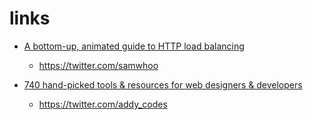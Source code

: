 # links

- [A bottom-up, animated guide to HTTP load balancing](https://samwho.dev/load-balancing/)
    - https://twitter.com/samwhoo


- [740 hand-picked tools & resources for web designers & developers](https://toolkit.addy.codes/)
    - https://twitter.com/addy_codes

